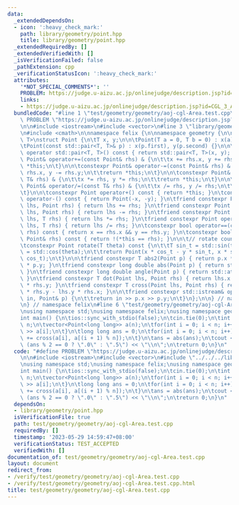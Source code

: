 ```yaml
---
data:
  _extendedDependsOn:
  - icon: ':heavy_check_mark:'
    path: library/geometry/point.hpp
    title: library/geometry/point.hpp
  _extendedRequiredBy: []
  _extendedVerifiedWith: []
  _isVerificationFailed: false
  _pathExtension: cpp
  _verificationStatusIcon: ':heavy_check_mark:'
  attributes:
    '*NOT_SPECIAL_COMMENTS*': ''
    PROBLEM: https://judge.u-aizu.ac.jp/onlinejudge/description.jsp?id=CGL_3_A
    links:
    - https://judge.u-aizu.ac.jp/onlinejudge/description.jsp?id=CGL_3_A
  bundledCode: "#line 1 \"test/geometry/geometry/aoj-cgl-Area.test.cpp\"\n#define\
    \ PROBLEM \"https://judge.u-aizu.ac.jp/onlinejudge/description.jsp?id=CGL_3_A\"\
    \n\n#include <iostream>\n#include <vector>\n#line 3 \"library/geometry/point.hpp\"\
    \n#include <cmath>\n\nnamespace felix {\n\nnamespace geometry {\n\ntemplate<class\
    \ T>\nstruct Point {\n\tT x, y;\n\n\tPoint(T a = 0, T b = 0) : x(a), y(b) {}\n\
    \tPoint(const std::pair<T, T>& p) : x(p.first), y(p.second) {}\n\n\texplicit constexpr\
    \ operator std::pair<T, T>() const { return std::pair<T, T>(x, y); }\n\n\tconstexpr\
    \ Point& operator+=(const Point& rhs) & {\n\t\tx += rhs.x, y += rhs.y;\n\t\treturn\
    \ *this;\n\t}\n\n\tconstexpr Point& operator-=(const Point& rhs) & {\n\t\tx -=\
    \ rhs.x, y -= rhs.y;\n\t\treturn *this;\n\t}\n\n\tconstexpr Point& operator*=(const\
    \ T& rhs) & {\n\t\tx *= rhs, y *= rhs;\n\t\treturn *this;\n\t}\n\n\tconstexpr\
    \ Point& operator/=(const T& rhs) & {\n\t\tx /= rhs, y /= rhs;\n\t\treturn *this;\n\
    \t}\n\n\tconstexpr Point operator+() const { return *this; }\n\tconstexpr Point\
    \ operator-() const { return Point(-x, -y); }\n\tfriend constexpr Point operator+(Point\
    \ lhs, Point rhs) { return lhs += rhs; }\n\tfriend constexpr Point operator-(Point\
    \ lhs, Point rhs) { return lhs -= rhs; }\n\tfriend constexpr Point operator*(Point\
    \ lhs, T rhs) { return lhs *= rhs; }\n\tfriend constexpr Point operator/(Point\
    \ lhs, T rhs) { return lhs /= rhs; }\n\tconstexpr bool operator==(const Point&\
    \ rhs) const { return x == rhs.x && y == rhs.y; }\n\tconstexpr bool operator!=(const\
    \ Point& rhs) const { return !(*this == rhs); }\n\n\t// rotate counter-clockwise\n\
    \tconstexpr Point rotate(T theta) const {\n\t\tT sin_t = std::sin(theta), cos_t\
    \ = std::cos(theta);\n\t\treturn Point(x * cos_t - y * sin_t, x * sin_t + y *\
    \ cos_t);\n\t}\n\n\tfriend constexpr T abs2(Point p) { return p.x * p.x + p.y\
    \ * p.y; }\n\tfriend constexpr long double abs(Point p) { return std::sqrt(abs2(p));\
    \ }\n\tfriend constexpr long double angle(Point p) { return std::atan2(p.y, p.x);\
    \ }\n\tfriend constexpr T dot(Point lhs, Point rhs) { return lhs.x * rhs.x + lhs.y\
    \ * rhs.y; }\n\tfriend constexpr T cross(Point lhs, Point rhs) { return lhs.x\
    \ * rhs.y - lhs.y * rhs.x; }\n\n\tfriend constexpr std::istream& operator>>(std::istream&\
    \ in, Point& p) {\n\t\treturn in >> p.x >> p.y;\n\t}\n};\n\n} // namespace geometry\n\
    \n} // namespace felix\n#line 6 \"test/geometry/geometry/aoj-cgl-Area.test.cpp\"\
    \nusing namespace std;\nusing namespace felix;\nusing namespace geometry;\n\n\
    int main() {\n\tios::sync_with_stdio(false);\n\tcin.tie(0);\n\tint n;\n\tcin >>\
    \ n;\n\tvector<Point<long long>> a(n);\n\tfor(int i = 0; i < n; i++) {\n\t\tcin\
    \ >> a[i];\n\t}\n\tlong long ans = 0;\n\tfor(int i = 0; i < n; i++) {\n\t\tans\
    \ += cross(a[i], a[(i + 1) % n]);\n\t}\n\tans = abs(ans);\n\tcout << ans / 2 <<\
    \ (ans % 2 == 0 ? \".0\" : \".5\") << \"\\n\";\n\treturn 0;\n}\n"
  code: "#define PROBLEM \"https://judge.u-aizu.ac.jp/onlinejudge/description.jsp?id=CGL_3_A\"\
    \n\n#include <iostream>\n#include <vector>\n#include \"../../../library/geometry/point.hpp\"\
    \nusing namespace std;\nusing namespace felix;\nusing namespace geometry;\n\n\
    int main() {\n\tios::sync_with_stdio(false);\n\tcin.tie(0);\n\tint n;\n\tcin >>\
    \ n;\n\tvector<Point<long long>> a(n);\n\tfor(int i = 0; i < n; i++) {\n\t\tcin\
    \ >> a[i];\n\t}\n\tlong long ans = 0;\n\tfor(int i = 0; i < n; i++) {\n\t\tans\
    \ += cross(a[i], a[(i + 1) % n]);\n\t}\n\tans = abs(ans);\n\tcout << ans / 2 <<\
    \ (ans % 2 == 0 ? \".0\" : \".5\") << \"\\n\";\n\treturn 0;\n}\n"
  dependsOn:
  - library/geometry/point.hpp
  isVerificationFile: true
  path: test/geometry/geometry/aoj-cgl-Area.test.cpp
  requiredBy: []
  timestamp: '2023-05-29 14:59:47+08:00'
  verificationStatus: TEST_ACCEPTED
  verifiedWith: []
documentation_of: test/geometry/geometry/aoj-cgl-Area.test.cpp
layout: document
redirect_from:
- /verify/test/geometry/geometry/aoj-cgl-Area.test.cpp
- /verify/test/geometry/geometry/aoj-cgl-Area.test.cpp.html
title: test/geometry/geometry/aoj-cgl-Area.test.cpp
---
```

